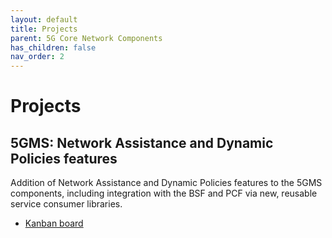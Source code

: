```yaml
---
layout: default
title: Projects
parent: 5G Core Network Components
has_children: false
nav_order: 2
---
```

# Projects
## 5GMS: Network Assistance and Dynamic Policies features
Addition of Network Assistance and Dynamic Policies features to the 5GMS components, including integration with the BSF and PCF via new, reusable service consumer libraries.
* [Kanban board](https://github.com/orgs/5G-MAG/projects/11)
